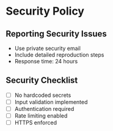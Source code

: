 # Security Policy

## Reporting Security Issues
- Use private security email
- Include detailed reproduction steps
- Response time: 24 hours

## Security Checklist
- [ ] No hardcoded secrets
- [ ] Input validation implemented
- [ ] Authentication required
- [ ] Rate limiting enabled
- [ ] HTTPS enforced
